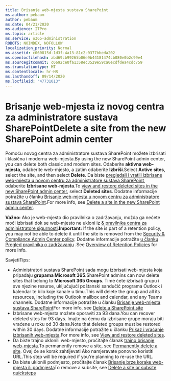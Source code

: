 ```yaml
---
title: Brisanje web-mjesta sustava SharePoint
ms.author: pebaum
author: pebaum
ms.date: 04/21/2020
ms.audience: ITPro
ms.topic: article
ms.service: o365-administration
ROBOTS: NOINDEX, NOFOLLOW
localization_priority: Normal
ms.assetid: c060815d-1d3f-4a13-81c2-0377bbeda202
ms.openlocfilehash: abd69cb99265b06e9b44181474cb080e0b2c99e4
ms.sourcegitcommit: c6692ce0fa1358ec3529e59ca0ecdfdea4cdc759
ms.translationtype: MT
ms.contentlocale: hr-HR
ms.lasthandoff: 09/14/2020
ms.locfileid: "47731013"
---
```

# <a name="delete-a-site-from-the-new-sharepoint-admin-center"></a><span data-ttu-id="f9d33-102">Brisanje web-mjesta iz novog centra za administratore sustava SharePoint</span><span class="sxs-lookup"><span data-stu-id="f9d33-102">Delete a site from the new SharePoint admin center</span></span>

<span data-ttu-id="f9d33-103">Pomoću novog centra za administratore sustava SharePoint možete izbrisati i klasična i moderna web-mjesta.</span><span class="sxs-lookup"><span data-stu-id="f9d33-103">By using the new SharePoint admin center, you can delete both classic and modern sites.</span></span> <span data-ttu-id="f9d33-104">Odaberite **aktivna web-mjesta**, odaberite web-mjesto, a zatim odaberite **Izbriši**.</span><span class="sxs-lookup"><span data-stu-id="f9d33-104">Select **Active sites**, select the site, and then select **Delete**.</span></span> <span data-ttu-id="f9d33-105">Da biste [pregledali i vratili izbrisane web-mjesta u novom centru za administratore sustava SharePoint](https://docs.microsoft.com/sharepoint/view-and-restore-deleted-sites-in-new-admin-center), odaberite **Izbrisane web-mjesta**.</span><span class="sxs-lookup"><span data-stu-id="f9d33-105">To [view and restore deleted sites in the new SharePoint admin center](https://docs.microsoft.com/sharepoint/view-and-restore-deleted-sites-in-new-admin-center), select **Deleted sites**.</span></span> <span data-ttu-id="f9d33-106">Dodatne informacije potražite u članku [Brisanje web-mjesta u novom centru za administratore sustava SharePoint](https://docs.microsoft.com/sharepoint/delete-site-collection#delete-a-site-in-the-new-sharepoint-admin-center).</span><span class="sxs-lookup"><span data-stu-id="f9d33-106">For more info, see [Delete a site in the new SharePoint admin center](https://docs.microsoft.com/sharepoint/delete-site-collection#delete-a-site-in-the-new-sharepoint-admin-center).</span></span>

<span data-ttu-id="f9d33-107">**Važno:** Ako je web-mjesto dio pravilnika o zadržavanju, možda ga nećete moći izbrisati dok se web-mjesto ne ukloni iz [ &amp; pravilnika centra za administratore sigurnosti](https://protection.office.com/?rfr=AdminCenter#/homepage).</span><span class="sxs-lookup"><span data-stu-id="f9d33-107">**Important:** If the site is part of a retention policy, you may not be able to delete it until the site is removed from the [Security &amp; Compliance Admin Center policy](https://protection.office.com/?rfr=AdminCenter#/homepage).</span></span> <span data-ttu-id="f9d33-108">Dodatne informacije potražite [u članku Pregled pravilnika o zadržavanju](https://docs.microsoft.com/microsoft-365/compliance/retention-policies) .</span><span class="sxs-lookup"><span data-stu-id="f9d33-108">See [Overview of Retention Policies](https://docs.microsoft.com/microsoft-365/compliance/retention-policies) for more info.</span></span> 

<span data-ttu-id="f9d33-109">Savjeti</span><span class="sxs-lookup"><span data-stu-id="f9d33-109">Tips:</span></span>
- <span data-ttu-id="f9d33-110">Administratori sustava SharePoint sada mogu izbrisati web-mjesta koja pripadaju **grupama Microsoft 365**.</span><span class="sxs-lookup"><span data-stu-id="f9d33-110">SharePoint admins can now delete sites that belong to **Microsoft 365 Groups**.</span></span> <span data-ttu-id="f9d33-111">Time ćete izbrisati grupu i sve njezine resurse, uključujući poštanski sandučić programa Outlook i kalendar te bilo koje kanale u timu.</span><span class="sxs-lookup"><span data-stu-id="f9d33-111">This will delete the group and all its resources, including the Outlook mailbox and calendar, and any Teams channels.</span></span> <span data-ttu-id="f9d33-112">Dodatne informacije potražite u članku [Brisanje web-mjesta sustava SharePoint](https://docs.microsoft.com/sharepoint/manage-sites-in-new-admin-center#delete-a-site)</span><span class="sxs-lookup"><span data-stu-id="f9d33-112">For more info, see [Delete a SharePoint site](https://docs.microsoft.com/sharepoint/manage-sites-in-new-admin-center#delete-a-site)</span></span>
- <span data-ttu-id="f9d33-113">Izbrisane web-mjesta možete oporaviti za 93 dana.</span><span class="sxs-lookup"><span data-stu-id="f9d33-113">You can recover deleted sites for 93 days.</span></span> <span data-ttu-id="f9d33-114">Imajte na čemu da izbrisane grupe moraju biti vraćene u roku od 30 dana.</span><span class="sxs-lookup"><span data-stu-id="f9d33-114">Note that deleted groups must be restored within 30 days.</span></span> <span data-ttu-id="f9d33-115">Dodatne informacije potražite u članku [Prikaz i vraćanje izbrisanih web-mjesta](https://docs.microsoft.com/sharepoint/view-and-restore-deleted-sites-in-new-admin-center).</span><span class="sxs-lookup"><span data-stu-id="f9d33-115">For more info, see [View and restore deleted sites](https://docs.microsoft.com/sharepoint/view-and-restore-deleted-sites-in-new-admin-center).</span></span>
- <span data-ttu-id="f9d33-116">Da biste trajno uklonili web-mjesto, pročitajte članak [trajno brisanje web-mjesta](https://docs.microsoft.com/sharepoint/delete-site-collection#permanently-delete-a-site).</span><span class="sxs-lookup"><span data-stu-id="f9d33-116">To permanently remove a site, see [Permanently delete a site](https://docs.microsoft.com/sharepoint/delete-site-collection#permanently-delete-a-site).</span></span> <span data-ttu-id="f9d33-117">Ovaj će se korak zahtijevati Ako namjeravate ponovno koristiti URL.</span><span class="sxs-lookup"><span data-stu-id="f9d33-117">This step will be required if you're planning to re-use the URL.</span></span> 
- <span data-ttu-id="f9d33-118">Da biste uklonili podmjesto, pročitajte članak [Brisanje brze korake web-mjesta ili podmjesta](https://support.office.com/article/Delete-a-SharePoint-site-or-subsite-bc37b743-0cef-475e-9a8c-8fc4d40179fb#__bkmkshortcut)</span><span class="sxs-lookup"><span data-stu-id="f9d33-118">To remove a subsite, see [Delete a site or subsite quicksteps](https://support.office.com/article/Delete-a-SharePoint-site-or-subsite-bc37b743-0cef-475e-9a8c-8fc4d40179fb#__bkmkshortcut)</span></span>

